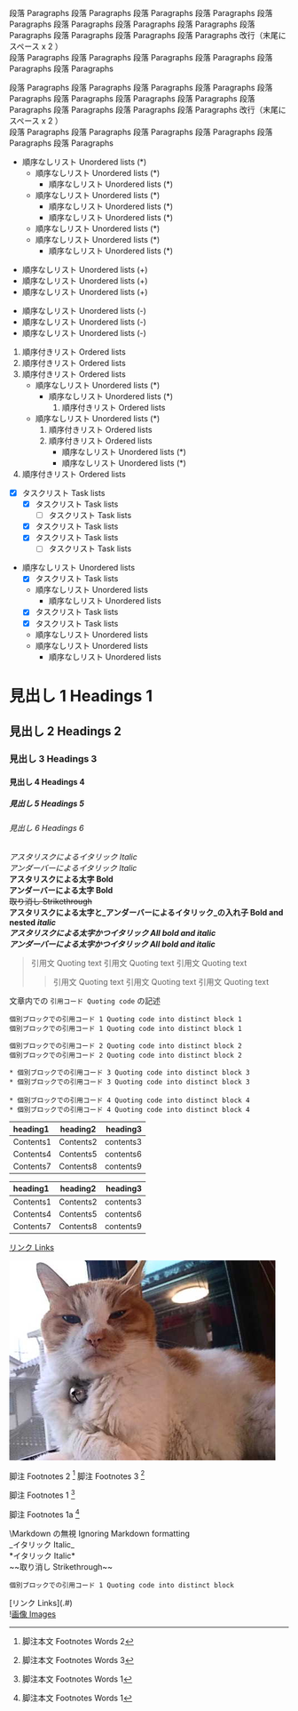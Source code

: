 段落 Paragraphs 段落 Paragraphs 段落 Paragraphs 段落 Paragraphs 段落 Paragraphs 段落 Paragraphs
段落 Paragraphs 段落 Paragraphs 段落 Paragraphs 段落 Paragraphs 段落 Paragraphs 段落 Paragraphs 改行（末尾にスペース x 2 ）  
段落 Paragraphs 段落 Paragraphs 段落 Paragraphs 段落 Paragraphs 段落 Paragraphs 段落 Paragraphs

段落 Paragraphs 段落 Paragraphs 段落 Paragraphs 段落 Paragraphs 段落 Paragraphs 段落 Paragraphs
段落 Paragraphs 段落 Paragraphs 段落 Paragraphs 段落 Paragraphs 段落 Paragraphs 段落 Paragraphs 改行（末尾にスペース x 2 ）  
段落 Paragraphs 段落 Paragraphs 段落 Paragraphs 段落 Paragraphs 段落 Paragraphs 段落 Paragraphs

* 順序なしリスト Unordered lists (*)
	* 順序なしリスト Unordered lists (*)
		* 順序なしリスト Unordered lists (*)
	* 順序なしリスト Unordered lists (*)
		* 順序なしリスト Unordered lists (*)
		* 順序なしリスト Unordered lists (*)
	* 順序なしリスト Unordered lists (*)
	* 順序なしリスト Unordered lists (*)
		* 順序なしリスト Unordered lists (*)

+ 順序なしリスト Unordered lists (+)
+ 順序なしリスト Unordered lists (+)
+ 順序なしリスト Unordered lists (+)

- 順序なしリスト Unordered lists (-)
- 順序なしリスト Unordered lists (-)
- 順序なしリスト Unordered lists (-)

1. 順序付きリスト Ordered lists
2. 順序付きリスト Ordered lists
3. 順序付きリスト Ordered lists
	* 順序なしリスト Unordered lists (*)
		* 順序なしリスト Unordered lists (*)
			1. 順序付きリスト Ordered lists
	* 順序なしリスト Unordered lists (*)
		1. 順序付きリスト Ordered lists
		2. 順序付きリスト Ordered lists
			* 順序なしリスト Unordered lists (*)
			* 順序なしリスト Unordered lists (*)
4. 順序付きリスト Ordered lists

* [x] タスクリスト Task lists
	* [x] タスクリスト Task lists
		* [ ] タスクリスト Task lists
	* [x] タスクリスト Task lists
	* [x] タスクリスト Task lists
		* [ ] タスクリスト Task lists

* 順序なしリスト Unordered lists
	* [x] タスクリスト Task lists
	* 順序なしリスト Unordered lists
		* 順序なしリスト Unordered lists
	* [x] タスクリスト Task lists
	* [x] タスクリスト Task lists
	* 順序なしリスト Unordered lists
	* 順序なしリスト Unordered lists
		* 順序なしリスト Unordered lists

# 見出し 1 Headings 1
## 見出し 2 Headings 2
### 見出し 3 Headings 3
#### 見出し 4 Headings 4
##### 見出し 5 Headings 5
###### 見出し 6 Headings 6

*アスタリスクによるイタリック Italic*  
_アンダーバーによるイタリック Italic_  
**アスタリスクによる太字 Bold**  
__アンダーバーによる太字 Bold__  
~~取り消し Strikethrough~~  
**アスタリスクによる太字と_アンダーバーによるイタリック_の入れ子 Bold and nested _italic_**  
***アスタリスクによる太字かつイタリック All bold and italic***  
___アンダーバーによる太字かつイタリック All bold and italic___  

> 引用文 Quoting text
> 引用文 Quoting text
> 引用文 Quoting text
>> 引用文 Quoting text
>> 引用文 Quoting text
>> 引用文 Quoting text

文章内での `引用コード Quoting code` の記述

```
個別ブロックでの引用コード 1 Quoting code into distinct block 1
個別ブロックでの引用コード 1 Quoting code into distinct block 1
```
```
個別ブロックでの引用コード 2 Quoting code into distinct block 2
個別ブロックでの引用コード 2 Quoting code into distinct block 2
```
	* 個別ブロックでの引用コード 3 Quoting code into distinct block 3
	* 個別ブロックでの引用コード 3 Quoting code into distinct block 3

	* 個別ブロックでの引用コード 4 Quoting code into distinct block 4
	* 個別ブロックでの引用コード 4 Quoting code into distinct block 4


| heading1 | heading2 | heading3 |
|:---------|:--------:|---------:|
| Contents1 | Contents2 | contents3 |
| Contents4 | Contents5 | contents6 |
| Contents7 | Contents8 | contents9 |


| heading1 | heading2 | heading3 |
|:---------|:--------:|---------:|
| Contents1 | Contents2 | contents3 |
| Contents4 | Contents5 | contents6 |
| Contents7 | Contents8 | contents9 |

[リンク Links](.#)

![画像 Images](sample.jpg)

脚注 Footnotes 2 [^footnotes-two] 脚注 Footnotes 3 [^footnotes-three]

脚注 Footnotes 1 [^footnotes-one]

脚注 Footnotes 1a [^footnotes-one]
[^footnotes-three]: 脚注本文 Footnotes Words 3

[^footnotes-fore]: 脚注本文 Footnotes Words 4

[^footnotes-one]: 脚注本文 Footnotes Words 1

[^footnotes-one]: 脚注本文 Footnotes Words 1

[^footnotes-two]: 脚注本文 Footnotes Words 2

<!--非表示 Hiding content with comments-->

\Markdown の無視 Ignoring Markdown formatting  
\_イタリック Italic_  
\*イタリック Italic*  
\~~取り消し Strikethrough~~  
```
個別ブロックでの引用コード 1 Quoting code into distinct block
```

\[リンク Links](.#)  
\![画像 Images](sample.jpg)
